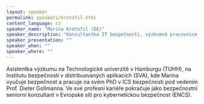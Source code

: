 ```yaml
---
layout: speaker
permalink: speakers/krotofil.html
content_language: cz
speaker_name: "Marina Krotofil (DE)"
speaker_description: "Konzultantka IT bezpečnosti, výzkumná pracovnice "
speaker_presentation: ""
speaker_when: ""
speaker_where: ""
---
```

Asistentka výzkumu na Technologické univerzitě v Hamburgu (TUHH), na Institutu bezpečnosti v distribuovaných aplikacích (SVA), kde Marina vyučuje bezpečnost a pracuje na svém PhD v ICS bezpečnosti pod vedením Prof. Dieter Gollmanna.
Ve své profesní kariéře pokračuje jako bezpečnostní seniorní konzultant v Evropské síti pro kybernetickou bezpečnost (ENCS). 

